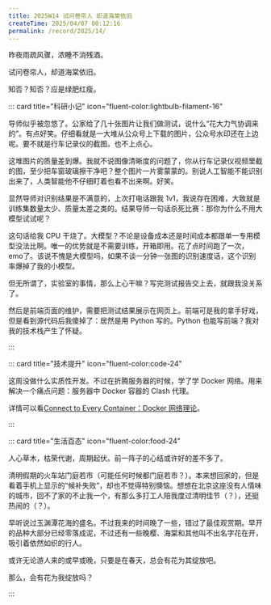 ```yaml
---
title: 2025W14 试问卷帘人 却道海棠依旧
createTime: 2025/04/07 08:12:16
permalink: /record/2025/14/
---
```


昨夜雨疏风骤，浓睡不消残酒。

试问卷帘人，却道海棠依旧。

知否？知否？应是绿肥红瘦。

::: card title="科研小记" icon="fluent-color:lightbulb-filament-16"

导师似乎被忽悠了。公家给了几十张图片让我们做测试，说什么“花大力气协调来的”。有点好笑。仔细看就是一大堆从公众号上下载的图片，公众号水印还在上边呢。要不就是行车记录仪的截图。也不上点心。

这堆图片的质量差到爆。我就不说图像清晰度的问题了，你从行车记录仪视频里截的图，至少把车窗玻璃擦干净吧？整个图片一片雾蒙蒙的。别说人工智能不能识别出来了，人类智能他不仔细盯着也看不出来啊。好笑。

显然导师对识别结果是不满意的，上次打电话跟我 1v1，我说存在困难，大致就是训练集数量太少、质量太差之类的。结果导师一句话杀死比赛：那你为什么不用大模型试试呢？

这句话给我 CPU 干烧了。大模型？不论是设备成本还是时间成本都跟单一专用模型没法比啊。唯一的优势就是不需要训练，开箱即用。花了点时间跑了一次，emo了。该说不愧是大模型吗，如果不谈一分钟一张图的识别速度话，这个识别率爆掉了我的小模型。

但无所谓了，实验室的事情，那么上心干嘛？写完测试报告交上去，就跟我没关系了。

然后是前端页面的维护，需要把测试结果展示在网页上。前端可是我的拿手好戏，但是看到源代码后我傻掉了：居然是用 Python 写的。Python 也能写前端？我对我的技术栈产生了怀疑。

:::

::: card title="技术提升" icon="fluent-color:code-24"

这周没做什么实质性开发。不过在折腾服务器的时候，学了学 Docker 网络。用来解决一个痛点问题：服务器中 Docker 容器的 Clash 代理。

详情可以看[Connect to Every Container：Docker 网络理论](/article/i1wechty/)。

:::

::: card title="生活百态" icon="fluent-color:food-24"

人心草木，枯荣代谢，周期起伏。前一阵子的心结或许好的差不多了。

清明假期的火车站门庭若市（可能任何时候都门庭若市？）。本来想回家的，但是看着手机上显示的“候补失败”，却也不觉得特别懊恼。想想在北京这座没有人情味的城市，回不了家的不止我一个，有那么多打工人陪我度过清明佳节（？），还挺热闹的（？）。

早听说过玉渊潭花海的盛名。不过我来的时间晚了一些，错过了最佳观赏期。早开的品种大部分已经零落成泥，不过还有一些晚樱、海棠和其他叫不出名字花在开，吸引着依然如织的行人。

或许无论游人来的或早或晚，只要是在春天，总会有花为其绽放吧。

那么，会有花为我绽放吗？

:::